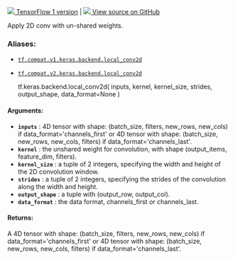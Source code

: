 [ ![](https://tensorflow.google.cn/images/tf_logo_32px.png) TensorFlow 1
version](/versions/r1.15/api_docs/python/tf/keras/backend/local_conv2d) |  [
![](https://tensorflow.google.cn/images/GitHub-Mark-32px.png) View source on
GitHub
](https://github.com/tensorflow/tensorflow/blob/r2.0/tensorflow/python/keras/backend.py#L5439-L5477)  
  
  
Apply 2D conv with un-shared weights.

### Aliases:

  * [`tf.compat.v1.keras.backend.local_conv2d`](/api_docs/python/tf/keras/backend/local_conv2d)
  * [`tf.compat.v2.keras.backend.local_conv2d`](/api_docs/python/tf/keras/backend/local_conv2d)

    
    
    tf.keras.backend.local_conv2d(
        inputs,
        kernel,
        kernel_size,
        strides,
        output_shape,
        data_format=None
    )
    

#### Arguments:

  * **`inputs`** : 4D tensor with shape: (batch_size, filters, new_rows, new_cols) if data_format='channels_first' or 4D tensor with shape: (batch_size, new_rows, new_cols, filters) if data_format='channels_last'.
  * **`kernel`** : the unshared weight for convolution, with shape (output_items, feature_dim, filters).
  * **`kernel_size`** : a tuple of 2 integers, specifying the width and height of the 2D convolution window.
  * **`strides`** : a tuple of 2 integers, specifying the strides of the convolution along the width and height.
  * **`output_shape`** : a tuple with (output_row, output_col).
  * **`data_format`** : the data format, channels_first or channels_last.

#### Returns:

A 4D tensor with shape: (batch_size, filters, new_rows, new_cols) if
data_format='channels_first' or 4D tensor with shape: (batch_size, new_rows,
new_cols, filters) if data_format='channels_last'.

